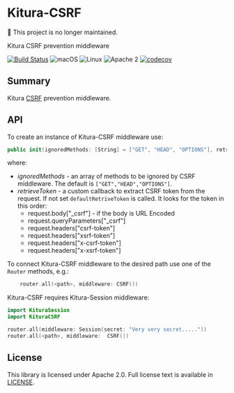 # Kitura-CSRF

🚫 This project is no longer maintained.

Kitura CSRF prevention middleware

[![Build Status](https://travis-ci.org/IBM-Swift/Kitura-CSRF.svg?branch=master)](https://travis-ci.org/IBM-Swift/Kitura-CSRF)
![macOS](https://img.shields.io/badge/os-macOS-green.svg?style=flat)
![Linux](https://img.shields.io/badge/os-linux-green.svg?style=flat)
![Apache 2](https://img.shields.io/badge/license-Apache2-blue.svg?style=flat)
[![codecov](https://codecov.io/gh/IBM-Swift/Kitura-CSRF/branch/master/graph/badge.svg)](https://codecov.io/gh/IBM-Swift/Kitura-CSRF)

## Summary
Kitura [CSRF](https://www.owasp.org/index.php/Cross-Site_Request_Forgery_%28CSRF%29) prevention middleware.

## API

To create an instance of Kitura-CSRF middleware use:

```swift
public init(ignoredMethods: [String] = ["GET", "HEAD", "OPTIONS"], retrieveToken: RetrieveTokenFunction?=nil)
```
where:

- *ignoredMethods* - an array of methods to be ignored by CSRF middleware. The default is `["GET","HEAD","OPTIONS"]`.
- *retrieveToken* - a custom callback to extract CSRF token from the request. If not set `defaultRetriveToken` is called. It looks for the token in this order:    
    - request.body["_csrf"] - if the body is URL Encoded
    - request.queryParameters["_csrf"]
    - request.headers["csrf-token"]
    - request.headers["xsrf-token"]
    - request.headers["x-csrf-token"]
    - request.headers["x-xsrf-token"]

To connect Kitura-CSRF middleware to the desired path use one of the `Router` methods, e.g.:

```swift
    router.all(<path>, middleware: CSRF())
```

Kitura-CSRF requires Kitura-Session middleware:

```swift
import KituraSession
import KituraCSRF

router.all(middleware: Session(secret: "Very very secret....."))
router.all(<path>, middleware:  CSRF())

```
## License
This library is licensed under Apache 2.0. Full license text is available in [LICENSE](LICENSE.txt).
